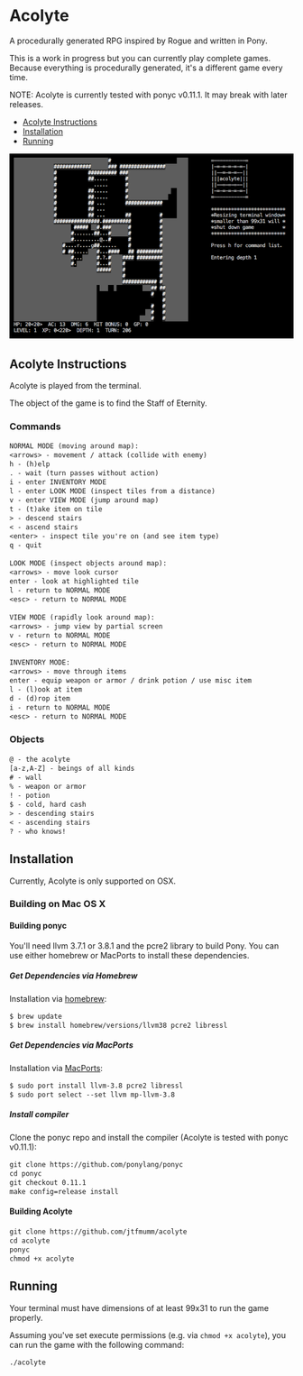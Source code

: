 # Acolyte

A procedurally generated RPG inspired by Rogue and written in Pony.

This is a work in progress but you can currently play complete games.
Because everything is procedurally generated, it's a different game
every time.

NOTE: Acolyte is currently tested with ponyc v0.11.1. It may break
with later releases.

* [Acolyte Instructions](#acolyte-instructions)
* [Installation](#installation)
* [Running](#running)

![Acolyte](/images/screenshot.png?raw=true "Acolyte")

## Acolyte Instructions

Acolyte is played from the terminal.

The object of the game is to find the Staff of Eternity.  

### Commands

```
NORMAL MODE (moving around map):
<arrows> - movement / attack (collide with enemy)
h - (h)elp
. - wait (turn passes without action)
i - enter INVENTORY MODE
l - enter LOOK MODE (inspect tiles from a distance)
v - enter VIEW MODE (jump around map)
t - (t)ake item on tile
> - descend stairs
< - ascend stairs 
<enter> - inspect tile you're on (and see item type)
q - quit

LOOK MODE (inspect objects around map):
<arrows> - move look cursor
enter - look at highlighted tile
l - return to NORMAL MODE
<esc> - return to NORMAL MODE

VIEW MODE (rapidly look around map):
<arrows> - jump view by partial screen
v - return to NORMAL MODE
<esc> - return to NORMAL MODE

INVENTORY MODE:
<arrows> - move through items
enter - equip weapon or armor / drink potion / use misc item 
l - (l)ook at item
d - (d)rop item
i - return to NORMAL MODE
<esc> - return to NORMAL MODE
```

### Objects

```
@ - the acolyte
[a-z,A-Z] - beings of all kinds
# - wall
% - weapon or armor
! - potion
$ - cold, hard cash
> - descending stairs
< - ascending stairs 
? - who knows!
```

## Installation

Currently, Acolyte is only supported on OSX.

### Building on Mac OS X

#### Building ponyc
You'll need llvm 3.7.1 or 3.8.1 and the pcre2 library to build Pony. You can use either homebrew or MacPorts to install these dependencies.

##### Get Dependencies via Homebrew
Installation via [homebrew](http://brew.sh):
```
$ brew update
$ brew install homebrew/versions/llvm38 pcre2 libressl
```

##### Get Dependencies via MacPorts
Installation via [MacPorts](https://www.macports.org):
```
$ sudo port install llvm-3.8 pcre2 libressl
$ sudo port select --set llvm mp-llvm-3.8
```

##### Install compiler
Clone the ponyc repo and install the compiler (Acolyte is tested with ponyc 
v0.11.1):
```
git clone https://github.com/ponylang/ponyc
cd ponyc
git checkout 0.11.1
make config=release install
```

#### Building Acolyte
```
git clone https://github.com/jtfmumm/acolyte
cd acolyte
ponyc
chmod +x acolyte
```

## Running
Your terminal must have dimensions of at least 99x31 to run the game properly. 

Assuming you've set execute permissions (e.g. via `chmod +x acolyte`), you can run the game with the following command:
```
./acolyte
```



